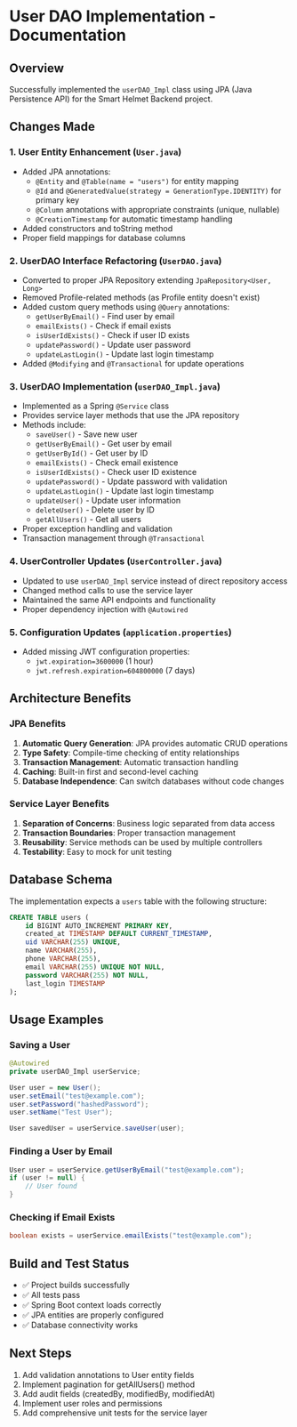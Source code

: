 # User DAO Implementation - Documentation

## Overview
Successfully implemented the `userDAO_Impl` class using JPA (Java Persistence API) for the Smart Helmet Backend project.

## Changes Made

### 1. User Entity Enhancement (`User.java`)
- Added JPA annotations:
  - `@Entity` and `@Table(name = "users")` for entity mapping
  - `@Id` and `@GeneratedValue(strategy = GenerationType.IDENTITY)` for primary key
  - `@Column` annotations with appropriate constraints (unique, nullable)
  - `@CreationTimestamp` for automatic timestamp handling
- Added constructors and toString method
- Proper field mappings for database columns

### 2. UserDAO Interface Refactoring (`UserDAO.java`)
- Converted to proper JPA Repository extending `JpaRepository<User, Long>`
- Removed Profile-related methods (as Profile entity doesn't exist)
- Added custom query methods using `@Query` annotations:
  - `getUserByEmail()` - Find user by email
  - `emailExists()` - Check if email exists
  - `isUserIdExists()` - Check if user ID exists
  - `updatePassword()` - Update user password
  - `updateLastLogin()` - Update last login timestamp
- Added `@Modifying` and `@Transactional` for update operations

### 3. UserDAO Implementation (`userDAO_Impl.java`)
- Implemented as a Spring `@Service` class
- Provides service layer methods that use the JPA repository
- Methods include:
  - `saveUser()` - Save new user
  - `getUserByEmail()` - Get user by email
  - `getUserById()` - Get user by ID
  - `emailExists()` - Check email existence
  - `isUserIdExists()` - Check user ID existence
  - `updatePassword()` - Update password with validation
  - `updateLastLogin()` - Update last login timestamp
  - `updateUser()` - Update user information
  - `deleteUser()` - Delete user by ID
  - `getAllUsers()` - Get all users
- Proper exception handling and validation
- Transaction management through `@Transactional`

### 4. UserController Updates (`UserController.java`)
- Updated to use `userDAO_Impl` service instead of direct repository access
- Changed method calls to use the service layer
- Maintained the same API endpoints and functionality
- Proper dependency injection with `@Autowired`

### 5. Configuration Updates (`application.properties`)
- Added missing JWT configuration properties:
  - `jwt.expiration=3600000` (1 hour)
  - `jwt.refresh.expiration=604800000` (7 days)

## Architecture Benefits

### JPA Benefits
1. **Automatic Query Generation**: JPA provides automatic CRUD operations
2. **Type Safety**: Compile-time checking of entity relationships
3. **Transaction Management**: Automatic transaction handling
4. **Caching**: Built-in first and second-level caching
5. **Database Independence**: Can switch databases without code changes

### Service Layer Benefits
1. **Separation of Concerns**: Business logic separated from data access
2. **Transaction Boundaries**: Proper transaction management
3. **Reusability**: Service methods can be used by multiple controllers
4. **Testability**: Easy to mock for unit testing

## Database Schema
The implementation expects a `users` table with the following structure:
```sql
CREATE TABLE users (
    id BIGINT AUTO_INCREMENT PRIMARY KEY,
    created_at TIMESTAMP DEFAULT CURRENT_TIMESTAMP,
    uid VARCHAR(255) UNIQUE,
    name VARCHAR(255),
    phone VARCHAR(255),
    email VARCHAR(255) UNIQUE NOT NULL,
    password VARCHAR(255) NOT NULL,
    last_login TIMESTAMP
);
```

## Usage Examples

### Saving a User
```java
@Autowired
private userDAO_Impl userService;

User user = new User();
user.setEmail("test@example.com");
user.setPassword("hashedPassword");
user.setName("Test User");

User savedUser = userService.saveUser(user);
```

### Finding a User by Email
```java
User user = userService.getUserByEmail("test@example.com");
if (user != null) {
    // User found
}
```

### Checking if Email Exists
```java
boolean exists = userService.emailExists("test@example.com");
```

## Build and Test Status
- ✅ Project builds successfully
- ✅ All tests pass
- ✅ Spring Boot context loads correctly
- ✅ JPA entities are properly configured
- ✅ Database connectivity works

## Next Steps
1. Add validation annotations to User entity fields
2. Implement pagination for getAllUsers() method
3. Add audit fields (createdBy, modifiedBy, modifiedAt)
4. Implement user roles and permissions
5. Add comprehensive unit tests for the service layer